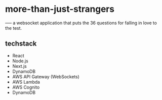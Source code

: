 # more-than-just-strangers
––– a websocket application that puts the 36 questions for falling in love to the test.

## techstack
- React
- Node.js
- Next.js
- DynamoDB
- AWS API Gateway (WebSockets)
- AWS Lambda
- AWS Cognito
- DynamoDB

